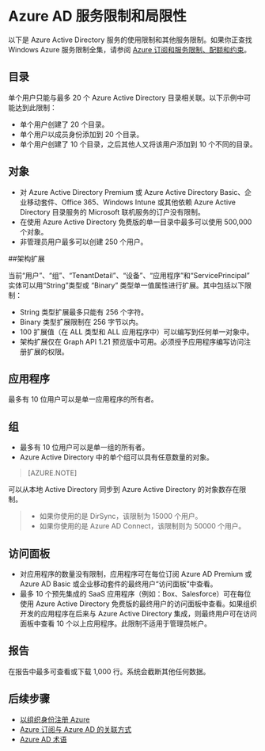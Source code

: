 <properties 
	pageTitle="Azure AD 服务限制和局限性" 
	description="Azure Active Directory 服务的使用限制和其他服务限制。" 
	services="active-directory" 
	documentationCenter="" 
	authors="Justinha" 
	writer="Justinha" 
	manager="TerryLan" 
	editor="LisaToft"/>

<tags 
	ms.service="active-directory"  
	ms.date="04/27/2015" 
	wacn.date="06/16/2015"/>

# Azure AD 服务限制和局限性

以下是 Azure Active Directory 服务的使用限制和其他服务限制。如果你正查找 Windows Azure 服务限制全集，请参阅 [Azure 订阅和服务限制、配额和约束](azure-subscription-service-limits)。

## 目录

单个用户只能与最多 20 个 Azure Active Directory 目录相关联。以下示例中可能达到此限制：

- 单个用户创建了 20 个目录。
- 单个用户以成员身份添加到 20 个目录。
- 单个用户创建了 10 个目录，之后其他人又将该用户添加到 10 个不同的目录。

## 对象

- 对 Azure Active Directory Premium 或 Azure Active Directory Basic、企业移动套件、Office 365、Windows Intune 或其他依赖 Azure Active Directory 目录服务的 Microsoft 联机服务的订户没有限制。
- 在使用 Azure Active Directory 免费版的单一目录中最多可以使用 500,000 个对象。
- 非管理员用户最多可以创建 250 个用户。

##架构扩展

当前“用户”、“组”、“TenantDetail”、“设备”、“应用程序”和“ServicePrincipal” 实体可以用“String”类型或 “Binary” 类型单一值属性进行扩展。其中包括以下限制：

- String 类型扩展最多只能有 256 个字符。
- Binary 类型扩展限制在 256 字节以内。
- 100 扩展值（在 ALL 类型和 ALL 应用程序中）可以编写到任何单一对象中。
- 架构扩展仅在 Graph API 1.21 预览版中可用。必须授予应用程序编写访问注册扩展的权限。

## 应用程序

最多有 10 位用户可以是单一应用程序的所有者。

## 组 

- 最多有 10 位用户可以是单一组的所有者。
- Azure Active Directory 中的单个组可以具有任意数量的对象。


> [AZURE.NOTE]
> 
可以从本地 Active Directory 同步到 Azure Active Directory 的对象数存在限制。
> - 如果你使用的是 DirSync，该限制为 15000 个用户。
> - 如果你使用的是 Azure AD Connect，该限制则为 50000 个用户。

## 访问面板

- 对应用程序的数量没有限制，应用程序可在每位订阅 Azure AD Premium 或 Azure AD Basic 或企业移动套件的最终用户“访问面板”中查看。
- 最多 10 个预先集成的 SaaS 应用程序（例如：Box、Salesforce）可在每位使用 Azure Active Directory 免费版的最终用户的访问面板中查看。如果组织开发的应用程序在后来与 Azure Active Directory 集成，则最终用户可在访问面板中查看 10 个以上应用程序。此限制不适用于管理员帐户。

## 报告

在报告中最多可查看或下载 1,000 行。系统会截断其他任何数据。

## 后续步骤
- [以组织身份注册 Azure](sign-up-organization)
- [Azure 订阅与 Azure AD 的关联方式](active-directory-how-subscriptions-associated-directory)
- [Azure AD 术语](active-directory-terminology)

<!---HONumber=60-->